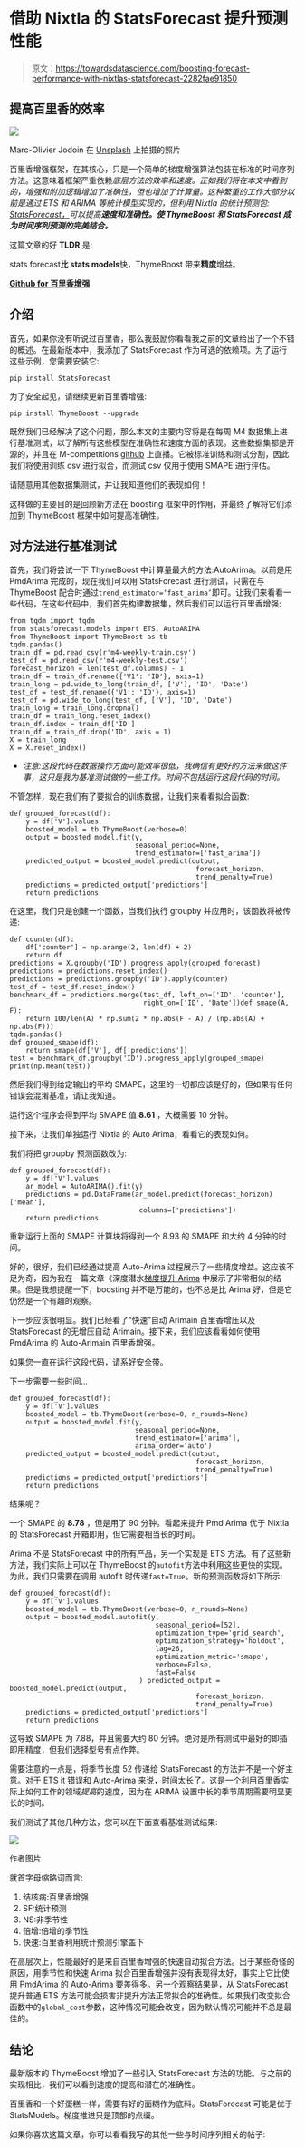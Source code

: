 # 借助 Nixtla 的 StatsForecast 提升预测性能

> 原文：<https://towardsdatascience.com/boosting-forecast-performance-with-nixtlas-statsforecast-2282fae91850>

## 提高百里香的效率

![](img/4ebb381bed09ba1fec41a7618d285d9a.png)

Marc-Olivier Jodoin 在 [Unsplash](https://unsplash.com/s/photos/speed?utm_source=unsplash&utm_medium=referral&utm_content=creditCopyText) 上拍摄的照片

百里香增强框架，在其核心，只是一个简单的梯度增强算法包装在标准的时间序列方法。这意味着框架严重依赖*底层方法的效率和速度。正如我们将在本文中看到的，增强和附加逻辑增加了准确性，但也增加了计算量。这种繁重的工作大部分以前是通过 ETS 和 ARIMA 等统计模型实现的，但利用 Nixtla 的统计预测包: [StatsForecast，](https://github.com/Nixtla/statsforecast)可以提高**速度和准确性。使 ThymeBoost 和 StatsForecast 成为时间序列预测的完美结合。***

这篇文章的好 **TLDR** 是:

stats forecast**比 stats models**快，ThymeBoost 带来**精度**增益。

[**Github for 百里香增强**](https://github.com/tblume1992/ThymeBoost)

## 介绍

首先，如果你没有听说过百里香，那么我鼓励你看看我之前的文章给出了一个不错的概述。在最新版本中，我添加了 StatsForecast 作为可选的依赖项。为了运行这些示例，您需要安装它:

```
pip install StatsForecast
```

为了安全起见，请继续更新百里香增强:

```
pip install ThymeBoost --upgrade
```

既然我们已经解决了这个问题，那么本文的主要内容将是在每周 M4 数据集上进行基准测试，以了解所有这些模型在准确性和速度方面的表现。这些数据集都是开源的，并且在 M-competitions [github](https://github.com/Mcompetitions/M4-methods/tree/master/Dataset) 上直播。它被标准训练和测试分割，因此我们将使用训练 csv 进行拟合，而测试 csv 仅用于使用 SMAPE 进行评估。

请随意用其他数据集测试，并让我知道他们的表现如何！

这样做的主要目的是回顾新方法在 boosting 框架中的作用，并最终了解将它们添加到 ThymeBoost 框架中如何提高准确性。

## 对方法进行基准测试

首先，我们将尝试一下 ThymeBoost 中计算量最大的方法:AutoArima。以前是用 PmdArima 完成的，现在我们可以用 StatsForecast 进行测试，只需在与 ThymeBoost 配合时通过`trend_estimator=‘fast_arima’`即可。让我们来看看一些代码，在这些代码中，我们首先构建数据集，然后我们可以运行百里香增强:

```
from tqdm import tqdm
from statsforecast.models import ETS, AutoARIMA
from ThymeBoost import ThymeBoost as tb
tqdm.pandas()
train_df = pd.read_csv(r'm4-weekly-train.csv')
test_df = pd.read_csv(r'm4-weekly-test.csv')
forecast_horizon = len(test_df.columns) - 1
train_df = train_df.rename({'V1': 'ID'}, axis=1)
train_long = pd.wide_to_long(train_df, ['V'], 'ID', 'Date')
test_df = test_df.rename({'V1': 'ID'}, axis=1)
test_df = pd.wide_to_long(test_df, ['V'], 'ID', 'Date')
train_long = train_long.dropna()
train_df = train_long.reset_index()
train_df.index = train_df['ID']
train_df = train_df.drop('ID', axis = 1)
X = train_long
X = X.reset_index()
```

*   *注意:这段代码在数据操作方面可能效率很低，我确信有更好的方法来做这件事，这只是我为基准测试做的一些工作。时间不包括运行这段代码的时间。*

不管怎样，现在我们有了要拟合的训练数据，让我们来看看拟合函数:

```
def grouped_forecast(df):
    y = df['V'].values
    boosted_model = tb.ThymeBoost(verbose=0)
    output = boosted_model.fit(y,
                               seasonal_period=None,
                               trend_estimator=['fast_arima'])
    predicted_output = boosted_model.predict(output,
                                              forecast_horizon,
                                              trend_penalty=True)
    predictions = predicted_output['predictions']
    return predictions
```

在这里，我们只是创建一个函数，当我们执行 groupby 并应用时，该函数将被传递:

```
def counter(df):
    df['counter'] = np.arange(2, len(df) + 2)
    return df
predictions = X.groupby('ID').progress_apply(grouped_forecast)
predictions = predictions.reset_index()
predictions = predictions.groupby('ID').apply(counter)
test_df = test_df.reset_index()
benchmark_df = predictions.merge(test_df, left_on=['ID', 'counter'],
                                 right_on=['ID', 'Date'])def smape(A, F):
    return 100/len(A) * np.sum(2 * np.abs(F - A) / (np.abs(A) + np.abs(F)))
tqdm.pandas()
def grouped_smape(df):
    return smape(df['V'], df['predictions'])
test = benchmark_df.groupby('ID').progress_apply(grouped_smape)
print(np.mean(test))
```

然后我们得到给定输出的平均 SMAPE，这里的一切都应该是好的，但如果有任何错误会混淆基准，请让我知道。

运行这个程序会得到平均 SMAPE 值 **8.61** ，大概需要 10 分钟。

接下来，让我们单独运行 Nixtla 的 Auto Arima，看看它的表现如何。

我们将把 groupby 预测函数改为:

```
def grouped_forecast(df):
    y = df['V'].values
    ar_model = AutoARIMA().fit(y)
    predictions = pd.DataFrame(ar_model.predict(forecast_horizon)['mean'],
                                columns=['predictions'])
    return predictions
```

重新运行上面的 SMAPE 计算块将得到一个 8.93 的 SMAPE 和大约 4 分钟的时间。

好的，很好，我们已经通过提高 Auto-Arima 过程展示了一些精度增益。这应该不足为奇，因为我在一篇文章《深度潜水[梯度提升 Arima](https://medium.com/p/e093f80772f6) 中展示了非常相似的结果。但是我想提醒一下，boosting 并不是万能的，也不总是比 Arima 好，但是它仍然是一个有趣的观察。

下一步应该很明显。我们已经看了“快速”自动 Arimain 百里香增压以及 StatsForecast 的无增压自动 Arimain。接下来，我们应该看看如何使用 PmdArima 的 Auto-Arimain 百里香增强。

如果您一直在运行这段代码，请系好安全带。

下一步需要一些时间…

```
def grouped_forecast(df):
    y = df['V'].values
    boosted_model = tb.ThymeBoost(verbose=0, n_rounds=None)
    output = boosted_model.fit(y,
                               seasonal_period=None,
                               trend_estimator=['arima'],
                               arima_order='auto')
    predicted_output = boosted_model.predict(output,
                                              forecast_horizon,
                                              trend_penalty=True)
    predictions = predicted_output['predictions']
    return predictions
```

结果呢？

一个 SMAPE 的 **8.78** ，但是用了 90 分钟。看起来提升 Pmd Arima 优于 Nixtla 的 StatsForecast 开箱即用，但它需要相当长的时间。

Arima 不是 StatsForecast 中的所有产品，另一个实现是 ETS 方法。有了这些新方法，我们实际上可以在 ThymeBoost 的`autofit`方法中利用这些更快的实现。为此，我们只需要在调用 autofit 时传递`fast=True`。新的预测函数将如下所示:

```
def grouped_forecast(df):
    y = df['V'].values
    boosted_model = tb.ThymeBoost(verbose=0, n_rounds=None)
    output = boosted_model.autofit(y,
                                    seasonal_period=[52],
                                    optimization_type='grid_search',
                                    optimization_strategy='holdout',
                                    lag=26,
                                    optimization_metric='smape',
                                    verbose=False,
                                    fast=False
                                ) predicted_output = boosted_model.predict(output,
                                              forecast_horizon,
                                              trend_penalty=True)
    predictions = predicted_output['predictions']
    return predictions
```

这导致 SMAPE 为 7.88，并且需要大约 80 分钟。绝对是所有测试中最好的即插即用精度，但我们选择型号有点作弊。

需要注意的一点是，将季节长度 52 传递给 StatsForecast 的方法并不是一个好主意。对于 ETS it 错误和 Auto-Arima 来说，时间太长了。这是一个利用百里香实际上如何工作的领域*提高*的速度，因为在 ARIMA 设置中长的季节周期需要明显更长的时间。

我们测试了其他几种方法，您可以在下面查看基准测试结果:

![](img/d1da82e049eeb5d16ac86e4c2b0aa95f.png)

作者图片

就首字母缩略词而言:

1.  结核病:百里香增强
2.  SF:统计预测
3.  NS:非季节性
4.  倍增:倍增的季节性
5.  快速:百里香利用统计预测引擎盖下

在高层次上，性能最好的是来自百里香增强的快速自动拟合方法。出于某些奇怪的原因，用季节性和快速 Arima 拟合百里香增强并没有表现得太好，事实上它比使用 PmdArima 的 Auto-Arima 要差得多。另一个观察结果是，从 StatsForecast 提升普通 ETS 方法可能会损害非提升方法正常拟合的准确性。如果我们改变拟合函数中的`global_cost`参数，这种情况可能会改变，因为默认情况可能并不总是最佳的。

## 结论

最新版本的 ThymeBoost 增加了一些引入 StatsForecast 方法的功能。与之前的实现相比，我们可以看到速度的提高和潜在的准确性。

百里香和一个好蛋糕一样，需要有好的面糊作为底料。StatsForecast 可能是优于 StatsModels。梯度推进只是顶部的点缀。

如果你喜欢这篇文章，你可以看看我写的其他一些与时间序列相关的帖子:

[](/lazyprophet-time-series-forecasting-with-lightgbm-3745bafe5ce5)  [](/handling-trends-in-tree-based-time-series-forecasting-fea5e4c066fb)  [](/online-time-series-forecasting-in-python-12bada43b8bd) 
